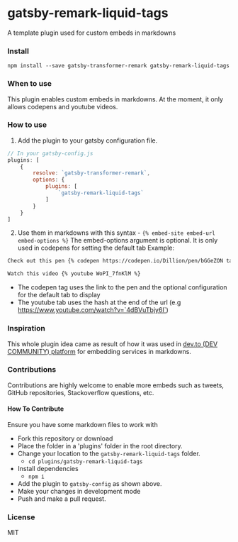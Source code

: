 # gatsby-remark-liquid-tags
A template plugin used for custom embeds in markdowns

### Install
```shell
npm install --save gatsby-transformer-remark gatsby-remark-liquid-tags
```

### When to use
This plugin enables custom embeds in markdowns. At the moment, it only allows codepens and youtube videos.

### How to use 
1. Add the plugin to your gatsby configuration file.
```js
// In your gatsby-config.js
plugins: [
    {
        resolve: `gatsby-transformer-remark`,
        options: {
            plugins: [
                `gatsby-remark-liquid-tags`
            ]
        }
    }
]
```

2. Use them in markdowns with this syntax - `{% embed-site embed-url embed-options %}`
The embed-options argument is optional. It is only used in codepens for setting the default tab
Example:
```markdown
Check out this pen {% codepen https://codepen.io/Dillion/pen/bGGeZON tab=result %}

Watch this video {% youtube WoPI_7fnKlM %}
```

- The codepen tag uses the link to the pen and the optional configuration for the default tab to display
- The youtube tab uses the hash at the end of the url (e.g https://www.youtube.com/watch?v=`4dBVuTbjy6I`)

### Inspiration
This whole plugin idea came as result of how it was used in [dev.to (DEV COMMUNITY) platform](https://dev.to) for embedding services in markdowns.

### Contributions
Contributions are highly welcome to enable more embeds such as tweets, GitHub repositories, Stackoverflow questions, etc. 

#### How To Contribute
Ensure you have some markdown files to work with
- Fork this repository or download
- Place the folder in a 'plugins' folder in the root directory.
- Change your location to the `gatsby-remark-liquid-tags` folder.
  - `cd plugins/gatsby-remark-liquid-tags`
- Install dependencies
  - `npm i`
- Add the plugin to `gatsby-config` as shown above.
- Make your changes in development mode
- Push and make a pull request.

### License
MIT